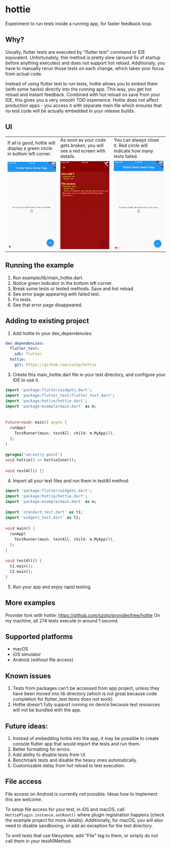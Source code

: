 # hottie

Experiment to run tests inside a running app, for faster feedback loop. 

## Why?

Usually, flutter tests are executed by "flutter test" command or IDE equivalent. Unfortunately, this method is pretty slow (around 5s of startup before anything executes) and does not support hot reload. Additionaly, you have to manually rerun those tests on each change, which takes your focus from actual code.

Instead of using flutter test to run tests, hottie allows you to embed them (with some hacks) directly into the running app. This way, you get hot reload and instant feedback. Combined with hot reload on save from your IDE, this gives you a very smooth TDD experience. Hottie does not affect production apps - you access it with separate main file which ensures that no test code will be actually embedded in your release builds.

## UI

<table>
 	<tr>
  	<td>If all is good, hottie will display a green circle in bottom left corner.</td>
   	<td>As soon as your code gets broken, you will see a red screen with details.</td>
		<td>You can always close it. Red circle will indicate how many tests failed.</td>
 	</tr>
 	<tr>
  	<td><img src="images/ok.png" /></td>
   	<td><img src="images/fail.png" /></td>
		<td><img src="images/fail_closed.png" /></td>
 	</tr>
</table>
				
## Running the example

1. Run example/lib/main_hottie.dart.
2. Notice green indicator in the bottom left corner.
3. Break some tests or tested methods. Save and hot reload.
4. See error page appearing with failed test.
5. Fix tests.
6. See that error page disappeared.

## Adding to existing project

1. Add hottie to your dev_dependencies:
```yaml
dev_dependencies:
  flutter_test:
    sdk: flutter
  hottie:
    git: https://github.com/szotp/hottie
```

3. Create this main_hottie.dart file in your test directory, and configure your IDE to use it.
```dart
import 'package:flutter/widgets.dart';
import 'package:flutter_test/flutter_test.dart';
import 'package:hottie/hottie.dart';
import 'package:example/main.dart' as m;


Future<void> main() async {
  runApp(
    TestRunner(main: testAll, child: m.MyApp()),
  );
}

@pragma('vm:entry-point')
void hottie() => hottieInner();

void testAll() {}
```

4. Import all your test files and run them in testAll method:
```dart
import 'package:flutter/widgets.dart';
import 'package:hottie/hottie.dart';
import 'package:example/main.dart' as m;

import 'standard_test.dart' as t1;
import 'widgets_test.dart' as t2;

void main() {
  runApp(
    TestRunner(main: testAll, child: m.MyApp()),
  );
}

void testAll() {
  t1.main();
  t2.main();
}
```
5. Run your app and enjoy rapid testing.

## More examples
Provider fork with hottie: https://github.com/szotp/provider/tree/hottie
On my machine, all 274 tests execute in around 1 second.

## Supported platforms
* macOS
* iOS simulator
* Android (without file access)

## Known issues
1. Tests from packages can't be accessed from app project, unless they have been moved into lib directory (which is not great because code completion for flutter_test items does not work).
2. Hottie doesn't fully support running on device because test resources will not be bundled with the app.

## Future ideas:
1. Instead of embedding hottie into the app, it may be possible to create console flutter app that would import the tests and run them.
2. Better formatting for errors.
3. Add ability to disable tests from UI.
4. Benchmark tests and disable the heavy ones automatically.
5. Customizable delay from hot reload to test execution.

## File access
File access on Android is currently not possible. Ideas how to implement this are welcome.

To setup file access for your test, in iOS and macOS, call `HottiePlugin.instance.setRoot()` where plugin registration happens (check the example project for more details).  Additionally, for macOS, you will also need to disable sandboxing, or add an exception for the test directory.

To omit tests that use filesystem, add "File" tag to them, or simply do not call them in your testAllMethod.
